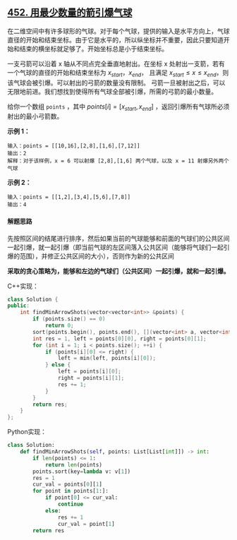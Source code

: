 ## [452. 用最少数量的箭引爆气球](https://leetcode-cn.com/problems/minimum-number-of-arrows-to-burst-balloons/)

在二维空间中有许多球形的气球。对于每个气球，提供的输入是水平方向上，气球直径的开始和结束坐标。由于它是水平的，所以纵坐标并不重要，因此只要知道开始和结束的横坐标就足够了。开始坐标总是小于结束坐标。

一支弓箭可以沿着 x 轴从不同点完全垂直地射出。在坐标 x 处射出一支箭，若有一个气球的直径的开始和结束坐标为 $x_{start}$，$x_{end}$， 且满足  $x_{start} \le x \le x_{end}$，则该气球会被引爆。可以射出的弓箭的数量没有限制。 弓箭一旦被射出之后，可以无限地前进。我们想找到使得所有气球全部被引爆，所需的弓箭的最小数量。

给你一个数组 `points` ，其中 $points [i] = [x_{start},x_{end}]$ ，返回引爆所有气球所必须射出的最小弓箭数。

**示例 1：**

```
输入：points = [[10,16],[2,8],[1,6],[7,12]]
输出：2
解释：对于该样例，x = 6 可以射爆 [2,8],[1,6] 两个气球，以及 x = 11 射爆另外两个气球
```

**示例 2：**

```
输入：points = [[1,2],[3,4],[5,6],[7,8]]
输出：4
```

#### 解题思路

先按照区间的结尾进行排序，然后如果当前的气球能够和前面的气球们的公共区间一起引爆，就一起引爆（即当前气球的左区间落入公共区间（能够将气球们一起引爆的范围），并修正公共区间的大小），否则作为新的公共区间

**采取的贪心策略为，能够和左边的气球们（公共区间）一起引爆，就和一起引爆。**

C++实现：

```cpp
class Solution {
public:
    int findMinArrowShots(vector<vector<int>> &points) {
        if (points.size() == 0)
            return 0;
        sort(points.begin(), points.end(), [](vector<int> a, vector<int> b) { return a[1] < b[1]; });
        int res = 1, left = points[0][0], right = points[0][1];
        for (int i = 1; i < points.size(); ++i) {
            if (points[i][0] <= right) {
                left = min(left, points[i][0]);
            } else {
                left = points[i][0];
                right = points[i][1];
                res += 1;
            }
        }
        return res;
    }
};
```

Python实现：

```python
class Solution:
    def findMinArrowShots(self, points: List[List[int]]) -> int:
        if len(points) <= 1:
            return len(points)
        points.sort(key=lambda v: v[1])
        res = 1
        cur_val = points[0][1]
        for point in points[1:]:
            if point[0] <= cur_val:
                continue
            else:
                res += 1
                cur_val = point[1]
        return res
```

